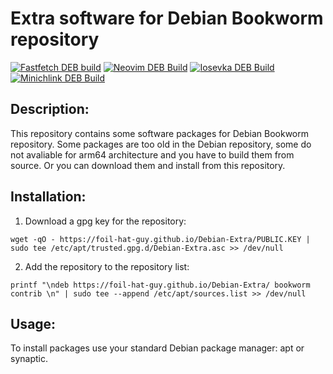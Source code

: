 # Extra software for Debian Bookworm repository

[![Fastfetch DEB build](https://github.com/foil-hat-guy/OPi5Plus-Soft/actions/workflows/update-fastfetch.yml/badge.svg)](https://github.com/foil-hat-guy/OPi5Plus-Soft/actions/workflows/update-fastfetch.yml)
[![Neovim DEB Build](https://github.com/foil-hat-guy/OPi5Plus-Soft/actions/workflows/update-neovim.yml/badge.svg)](https://github.com/foil-hat-guy/OPi5Plus-Soft/actions/workflows/update-neovim.yml)
[![Iosevka DEB Build](https://github.com/foil-hat-guy/OPi5Plus-Soft/actions/workflows/update-iosevka.yml/badge.svg)](https://github.com/foil-hat-guy/OPi5Plus-Soft/actions/workflows/update-iosevka.yml)
[![Minichlink DEB Build](https://github.com/foil-hat-guy/OPi5Plus-Soft/actions/workflows/update-minichlink.yml/badge.svg)](https://github.com/foil-hat-guy/OPi5Plus-Soft/actions/workflows/update-minichlink.yml)

## Description:

This repository contains some software packages for Debian Bookworm repository.
Some packages are too old in the Debian repository, some do not avaliable for arm64 
architecture and you have to build them from source. Or you can download them and 
install from this repository.


## Installation:

1. Download a gpg key for the repository:
```
wget -qO - https://foil-hat-guy.github.io/Debian-Extra/PUBLIC.KEY | sudo tee /etc/apt/trusted.gpg.d/Debian-Extra.asc >> /dev/null
```

2. Add the repository to the repository list:
```
printf "\ndeb https://foil-hat-guy.github.io/Debian-Extra/ bookworm contrib \n" | sudo tee --append /etc/apt/sources.list >> /dev/null
```

## Usage:

To install packages use your standard Debian package manager: apt or synaptic.
